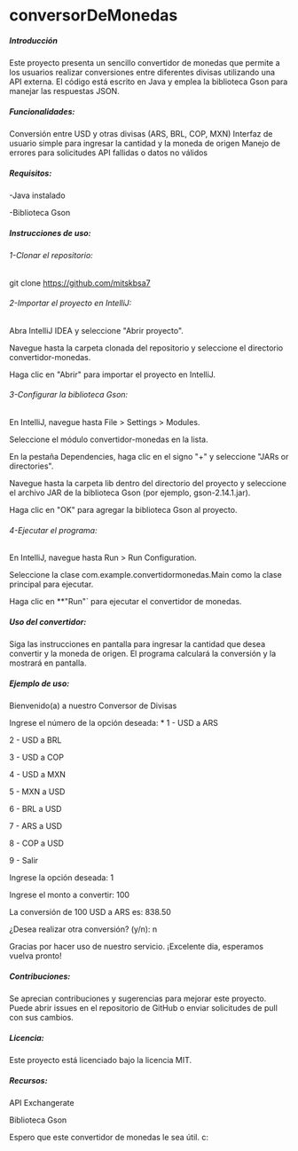 # conversorDeMonedas
##### Introducción

Este proyecto presenta un sencillo convertidor de monedas que permite a los usuarios realizar conversiones entre diferentes divisas utilizando una API externa. El código está escrito en Java y emplea la biblioteca Gson para manejar las respuestas JSON.

##### Funcionalidades:

Conversión entre USD y otras divisas (ARS, BRL, COP, MXN) Interfaz de usuario simple para ingresar la cantidad y la moneda de origen Manejo de errores para solicitudes API fallidas o datos no válidos

##### Requisitos:

-Java instalado

-Biblioteca Gson

##### Instrucciones de uso:

###### 1-Clonar el repositorio:

git clone https://github.com/mitskbsa7

###### 2-Importar el proyecto en IntelliJ:

Abra IntelliJ IDEA y seleccione "Abrir proyecto".

Navegue hasta la carpeta clonada del repositorio y seleccione el directorio convertidor-monedas.

Haga clic en "Abrir" para importar el proyecto en IntelliJ.

###### 3-Configurar la biblioteca Gson:

En IntelliJ, navegue hasta File > Settings > Modules.

Seleccione el módulo convertidor-monedas en la lista.

En la pestaña Dependencies, haga clic en el signo "+" y seleccione "JARs or directories".

Navegue hasta la carpeta lib dentro del directorio del proyecto y seleccione el archivo JAR de la biblioteca Gson (por ejemplo, gson-2.14.1.jar).

Haga clic en "OK" para agregar la biblioteca Gson al proyecto.

###### 4-Ejecutar el programa:

En IntelliJ, navegue hasta Run > Run Configuration.

Seleccione la clase com.example.convertidormonedas.Main como la clase principal para ejecutar.

Haga clic en **"Run"` para ejecutar el convertidor de monedas.

##### Uso del convertidor:

Siga las instrucciones en pantalla para ingresar la cantidad que desea convertir y la moneda de origen. El programa calculará la conversión y la mostrará en pantalla.

##### Ejemplo de uso:

Bienvenido(a) a nuestro Conversor de Divisas

Ingrese el número de la opción deseada: *
1 - USD a ARS

2 - USD a BRL

3 - USD a COP

4 - USD a MXN

5 - MXN a USD

6 - BRL a USD

7 - ARS a USD

8 - COP a USD

9 - Salir

Ingrese la opción deseada: 1

Ingrese el monto a convertir: 100

La conversión de 100 USD a ARS es: 838.50

¿Desea realizar otra conversión? (y/n): n

Gracias por hacer uso de nuestro servicio. ¡Excelente dia, esperamos vuelva pronto!

##### Contribuciones:

Se aprecian contribuciones y sugerencias para mejorar este proyecto. Puede abrir issues en el repositorio de GitHub o enviar solicitudes de pull con sus cambios.

##### Licencia:

Este proyecto está licenciado bajo la licencia MIT.

##### Recursos:

API Exchangerate

Biblioteca Gson

Espero que este convertidor de monedas le sea útil. c:
